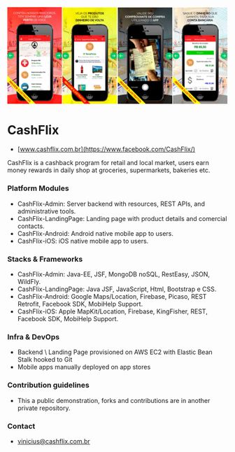 <img src="cashflix.jpg" alt="CashFlix" width="800px">

# CashFlix #
* [www.cashflix.com.br](https://www.facebook.com/CashFlix/)

CashFlix is a cashback program for retail and local market, users earn money rewards in daily shop at groceries, supermarkets, bakeries etc.

### Platform Modules ###

* CashFlix-Admin:
Server backend with resources, REST APIs, and administrative tools.
* CashFlix-LandingPage:
Landing page with product details and comercial contacts.
* CashFlix-Android:
Android native mobile app to users.
* CashFlix-iOS:
iOS native mobile app to users.

### Stacks & Frameworks ###

* CashFlix-Admin:
Java-EE, JSF, MongoDB noSQL, RestEasy, JSON, WildFly.
* CashFlix-LandingPage:
Java JSF, JavaScript, Html, Bootstrap e CSS.
* CashFlix-Android:
Google Maps/Location, Firebase, Picaso, REST Retrofit, Facebook SDK, MobiHelp Support.
* CashFlix-iOS:
Apple MapKit/Location, Firebase, KingFisher, REST, Facebook SDK, MobiHelp Support.

### Infra & DevOps ###

* Backend \ Landing Page provisioned on AWS EC2 with Elastic Bean Stalk hooked to Git
* Mobile apps manually deployed on app stores

### Contribution guidelines ###

* This a public demonstration, forks and contributions are in another private repository.

### Contact ###

* [vinicius@cashflix.com.br](mailto:vinicius@cashflix.com.br)
